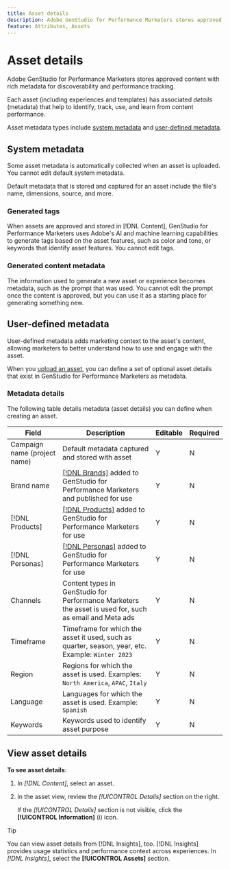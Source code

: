 ```yaml
---
title: Asset details
description: Adobe GenStudio for Performance Marketers stores approved content with rich metadata for searchability and performance tracking.
feature: Attributes, Assets
---
```


# Asset details

Adobe GenStudio for Performance Marketers stores approved content with rich metadata for discoverability and performance tracking.

Each asset (including experiences and templates) has associated _details_ (metadata) that help to identify, track, use, and learn from content performance.

Asset metadata types include [system metadata](#system-metadata) and [user-defined metadata](#user-defined-metadata).

## System metadata

Some asset metadata is automatically collected when an asset is uploaded. You cannot edit default system metadata.

Default metadata that is stored and captured for an asset include the file's name, dimensions, source, and more.

### Generated tags

When assets are approved and stored in [!DNL Content], GenStudio for Performance Marketers uses Adobe's AI and machine learning capabilities to generate tags based on the asset features, such as color and tone, or keywords that identify asset features. You cannot edit tags.

### Generated content metadata

The information used to generate a new asset or experience becomes metadata, such as the prompt that was used. You cannot edit the prompt once the content is approved, but you can use it as a starting place for generating something new.

## User-defined metadata

User-defined metadata adds marketing context to the asset's content, allowing marketers to better understand how to use and engage with the asset.

When you [upload an asset](/help/user-guide/content/manage-assets.md#add-assets), you can define a set of optional asset details that exist in GenStudio for Performance Marketers as metadata.

### Metadata details

The following table details metadata (asset details) you can define when creating an asset.

| Field         | Description | Editable | Required |
| ------------- | ----------- | -------- | -------- |
| Campaign name (project name) | Default metadata captured and stored with asset | Y | N |
| Brand name    | [[!DNL Brands]](/help/user-guide/guidelines/brands.md) added to GenStudio for Performance Marketers and published for use | Y | N |
| [!DNL Products]      | [[!DNL Products]](/help/user-guide/guidelines/products.md) added to GenStudio for Performance Marketers for use | Y | N |
| [!DNL Personas]      | [[!DNL Personas]](/help/user-guide/guidelines/personas.md) added to GenStudio for Performance Marketers for use | Y | N |
| Channels      | Content types in GenStudio for Performance Marketers the asset is used for, such as email and Meta ads | Y | N |
| Timeframe     | Timeframe for which the asset it used, such as quarter, season, year, etc. Example: `Winter 2023` | Y | N |
| Region        | Regions for which the asset is used. Examples: `North America`, `APAC`, `Italy` | Y | N |
| Language      | Languages for which the asset is used. Example: `Spanish` | Y | N |
| Keywords      | Keywords used to identify asset purpose | Y | N |

## View asset details

**To see asset details**:

1. In _[!DNL Content]_, select an asset.

1. In the asset view, review the _[!UICONTROL Details]_ section on the right.

   If the _[!UICONTROL Details]_ section is not visible, click the **[!UICONTROL Information]** (i) icon.

>[!TIP]
>
>You can view asset details from [!DNL Insights], too. [!DNL Insights] provides usage statistics and performance context across experiences. In _[!DNL Insights]_, select the **[!UICONTROL Assets]** section.

<!-- ## History

Expand the _[!UICONTROL History]_ section to view a timeline of approvals and activity.

list other activity, show screenshot?
-->

